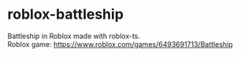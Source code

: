 # roblox-battleship
Battleship in Roblox made with roblox-ts.\
Roblox game: https://www.roblox.com/games/6493691713/Battleship
